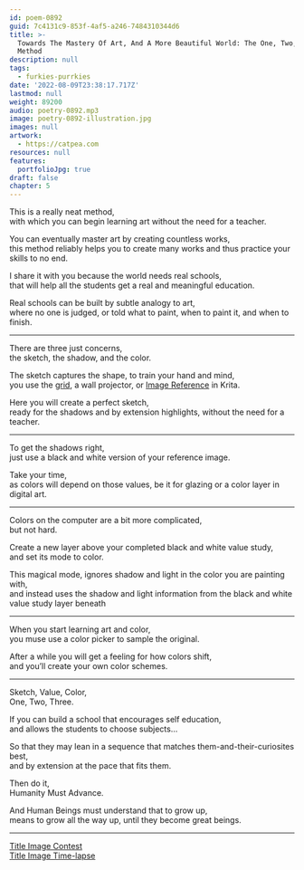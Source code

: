 ```yaml
---
id: poem-0892
guid: 7c4131c9-853f-4af5-a246-7484310344d6
title: >-
  Towards The Mastery Of Art, And A More Beautiful World: The One, Two, Three,
  Method
description: null
tags:
  - furkies-purrkies
date: '2022-08-09T23:38:17.717Z'
lastmod: null
weight: 89200
audio: poetry-0892.mp3
image: poetry-0892-illustration.jpg
images: null
artwork:
  - https://catpea.com
resources: null
features:
  portfolioJpg: true
draft: false
chapter: 5
---
```


This is a really neat method,\
with which you can begin learning art without the need for a teacher.

You can eventually master art by creating countless works,\
this method reliably helps you to create many works and thus practice your skills to no end.

I share it with you because the world needs real schools,\
that will help all the students get a real and meaningful education.

Real schools can be built by subtle analogy to art,\
where no one is judged, or told what to paint, when to paint it, and when to finish.

---

There are three just concerns,\
the sketch, the shadow, and the color.

The sketch captures the shape, to train your hand and mind,\
you use the [grid](https://www.youtube.com/watch?v=bKtURFkwX6k), a wall projector, or [Image Reference](https://www.youtube.com/watch?v=XCVJyFHcb38) in Krita.

Here you will create a perfect sketch,\
ready for the shadows and by extension highlights, without the need for a teacher.

---

To get the shadows right,\
just use a black and white version of your reference image.

Take your time,\
as colors will depend on those values, be it for glazing or a color layer in digital art.

---

Colors on the computer are a bit more complicated,\
but not hard.

Create a new layer above your completed black and white value study,\
and set its mode to color.

This magical mode, ignores shadow and light in the color you are painting with,\
and instead uses the shadow and light information from the black and white value study layer beneath

---

When you start learning art and color,\
you muse use a color picker to sample the original.

After a while you will get a feeling for how colors shift,\
and you’ll create your own color schemes.

---

Sketch, Value, Color,\
One, Two, Three.

If you can build a school that encourages self education,\
and allows the students to choose subjects...

So that they may lean in a sequence that matches them-and-their-curiosites best,\
and by extension at the pace that fits them.

Then do it,\
Humanity Must Advance.

And Human Beings must understand that to grow up,\
means to grow all the way up, until they become great beings.

---

[Title Image Contest](https://www.reddit.com/r/redditgetsdrawn/comments/wj6gvs/this_is_me/ijijiar/?context=3)\
[Title Image Time-lapse](https://youtu.be/GHfoq-EFqNA)
